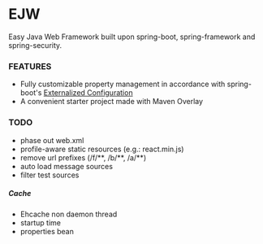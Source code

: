 # EJW
Easy Java Web Framework built upon spring-boot, spring-framework and spring-security.

### FEATURES
- Fully customizable property management in accordance with spring-boot's [Externalized Configuration](https://docs.spring.io/spring-boot/docs/current/reference/html/boot-features-external-config.html)
- A convenient starter project made with Maven Overlay

### TODO
- phase out web.xml
- profile-aware static resources (e.g.: react.min.js)
- remove url prefixes (/f/\*\*, /b/\*\*, /a/\*\*)
- auto load message sources
- filter test sources

##### Cache
- Ehcache non daemon thread
- startup time
- properties bean

